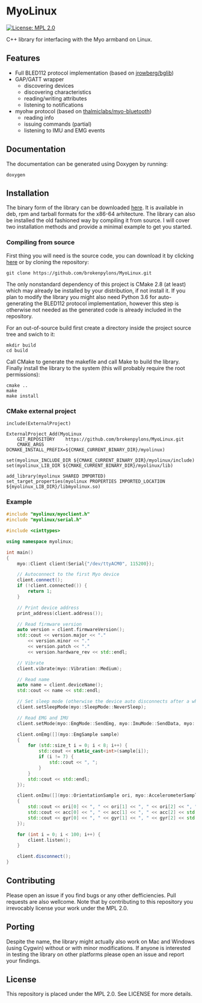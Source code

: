 # MyoLinux

[![License: MPL 2.0](https://img.shields.io/badge/License-MPL%202.0-brightgreen.svg)](https://opensource.org/licenses/MPL-2.0)

C++ library for interfacing with the Myo armband on Linux. 

## Features

* Full BLED112 protocol implementation (based on [jrowberg/bglib](https://github.com/jrowberg/bglib))
* GAP/GATT wrapper
  * discovering devices
  * discovering characteristics
  * reading/writing attributes
  * listening to notifications
* myohw protocol (based on [thalmiclabs/myo-bluetooth](https://github.com/thalmiclabs/myo-bluetooth))
  * reading info
  * issuing commands (partial)
  * listening to IMU and EMG events
  
## Documentation

The documentation can be generated using Doxygen by running:
```
doxygen
```

## Installation

The binary form of the library can be downloaded [here](https://github.com/brokenpylons/MyoLinux/releases/tag/1.0.0). It is available in deb, rpm and tarball formats for the x86-64 arhitecture. The library can also be installed the old fashioned way by compiling it from source. I will cover two installation methods and provide a minimal example to get you started.

### Compiling from source

First thing you will need is the source code, you can download it by clicking [here](https://github.com/brokenpylons/MyoLinux/archive/master.zip) or by cloning the repository:

```
git clone https://github.com/brokenpylons/MyoLinux.git
```

The only nonstandard dependency of this project is CMake 2.8 (at least) which may already be installed by your distribution, if not install it. If you plan to modify the library you might also need Python 3.6 for auto-generating the BLED112 protocol implementation, however this step is otherwise not needed as the generated code is already included in the repository.

For an out-of-source build first create a directory inside the project source tree and swich to it:

```
mkdir build
cd build
```

Call CMake to generate the makefile and call Make to build the library. Finally install the library to the system (this will probably require the root permissions):

```
cmake ..
make
make install
```

### CMake external project 

```
include(ExternalProject)

ExternalProject_Add(MyoLinux
    GIT_REPOSITORY    https://github.com/brokenpylons/MyoLinux.git
    CMAKE_ARGS        -DCMAKE_INSTALL_PREFIX=${CMAKE_CURRENT_BINARY_DIR}/myolinux)

set(myolinux_INCLUDE_DIR ${CMAKE_CURRENT_BINARY_DIR}/myolinux/include)
set(myolinux_LIB_DIR ${CMAKE_CURRENT_BINARY_DIR}/myolinux/lib)

add_library(myolinux SHARED IMPORTED)
set_target_properties(myolinux PROPERTIES IMPORTED_LOCATION ${myolinux_LIB_DIR}/libmyolinux.so)
```

### Example

``` cpp
#include "myolinux/myoclient.h"
#include "myolinux/serial.h"

#include <cinttypes>

using namespace myolinux;

int main()
{
    myo::Client client(Serial{"/dev/ttyACM0", 115200});

    // Autoconnect to the first Myo device
    client.connect();
    if (!client.connected()) {
        return 1;
    }

    // Print device address
    print_address(client.address());

    // Read firmware version
    auto version = client.firmwareVersion();
    std::cout << version.major << "."
        << version.minor << "."
        << version.patch << "."
        << version.hardware_rev << std::endl;

    // Vibrate
    client.vibrate(myo::Vibration::Medium);

    // Read name
    auto name = client.deviceName();
    std::cout << name << std::endl;

    // Set sleep mode (otherwise the device auto disconnects after a while)
    client.setSleepMode(myo::SleepMode::NeverSleep);

    // Read EMG and IMU
    client.setMode(myo::EmgMode::SendEmg, myo::ImuMode::SendData, myo::ClassifierMode::Disabled);

    client.onEmg([](myo::EmgSample sample)
    {
        for (std::size_t i = 0; i < 8; i++) {
            std::cout << static_cast<int>(sample[i]);
            if (i != 7) {
                std::cout << ", ";
            }
        }
        std::cout << std::endl;
    });

    client.onImu([](myo::OrientationSample ori, myo::AccelerometerSample acc, myo::GyroscopeSample gyr)
    {
        std::cout << ori[0] << ", " << ori[1] << ", " << ori[2] << ", " <<  ori[3] << std::endl;
        std::cout << acc[0] << ", " << acc[1] << ", " << acc[2] << std::endl;
        std::cout << gyr[0] << ", " << gyr[1] << ", " << gyr[2] << std::endl;
    });

    for (int i = 0; i < 100; i++) {
        client.listen();
    }

    client.disconnect();
}
```

## Contributing

Please open an issue if you find bugs or any other defficiencies. Pull requests are also wellcome. Note that by contributing to this repository you irrevocably license your work under the MPL 2.0.

## Porting

Despite the name, the library might actually also work on Mac and Windows (using Cygwin) without or with minor modifications. If anyone is interested in testing the library on other platforms please open an issue and report your findings.

## License

This repository is placed under the MPL 2.0. See LICENSE for more details.

